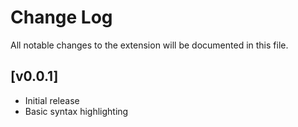 # Change Log

All notable changes to the extension will be documented in this file.

## [v0.0.1]

- Initial release
- Basic syntax highlighting